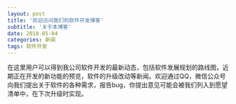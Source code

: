 ```yaml
---
layout: post
title: '欢迎访问我们的软件开发博客'
subtitle: '关于本博客'
date: 2018-05-04
categories: 新闻
tags: 软件开发
---
```


在这里用户可以得到我公司软件开发的最新动态，包括软件发展规划的路线图，近期正在开发的新功能的预览，软件的升级改动等新闻。欢迎通过QQ，微信公众号向我们提出关于软件的各种需求，报告bug，你提出意见可能会被我们列入到愿望清单中，在下次升级时实现。